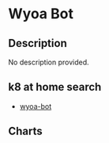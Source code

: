 # Wyoa Bot

## Description

No description provided.

## k8 at home search

- [wyoa-bot](https://nanne.dev/k8s-at-home-search/#/wyoa-bot)

## Charts


